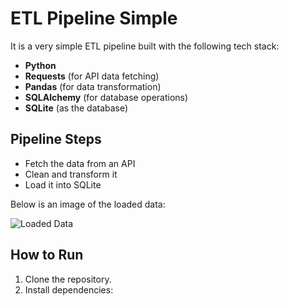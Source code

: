 # ETL Pipeline Simple

It is a very simple ETL pipeline built with the following tech stack:

- **Python**
- **Requests** (for API data fetching)
- **Pandas** (for data transformation)
- **SQLAlchemy** (for database operations)
- **SQLite** (as the database)

## Pipeline Steps

- Fetch the data from an API
- Clean and transform it
- Load it into SQLite

Below is an image of the loaded data:

![Loaded Data](https://github.com/user-attachments/assets/e0882b62-c7ac-4e90-8f21-6395146ca5a4)

## How to Run

1. Clone the repository.
2. Install dependencies:
   ```bash
